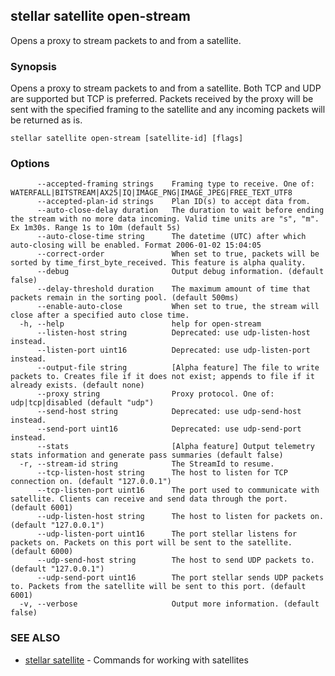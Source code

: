 ## stellar satellite open-stream

Opens a proxy to stream packets to and from a satellite.

### Synopsis

Opens a proxy to stream packets to and from a satellite. Both TCP and UDP are supported but
TCP is preferred. Packets received by the proxy will be sent with the specified framing to
the satellite and any incoming packets will be returned as is.

```
stellar satellite open-stream [satellite-id] [flags]
```

### Options

```
      --accepted-framing strings    Framing type to receive. One of: WATERFALL|BITSTREAM|AX25|IQ|IMAGE_PNG|IMAGE_JPEG|FREE_TEXT_UTF8
      --accepted-plan-id strings    Plan ID(s) to accept data from.
      --auto-close-delay duration   The duration to wait before ending the stream with no more data incoming. Valid time units are "s", "m". Ex 1m30s. Range 1s to 10m (default 5s)
      --auto-close-time string      The datetime (UTC) after which auto-closing will be enabled. Format 2006-01-02 15:04:05
      --correct-order               When set to true, packets will be sorted by time_first_byte_received. This feature is alpha quality.
      --debug                       Output debug information. (default false)
      --delay-threshold duration    The maximum amount of time that packets remain in the sorting pool. (default 500ms)
      --enable-auto-close           When set to true, the stream will close after a specified auto close time.
  -h, --help                        help for open-stream
      --listen-host string          Deprecated: use udp-listen-host instead.
      --listen-port uint16          Deprecated: use udp-listen-port instead.
      --output-file string          [Alpha feature] The file to write packets to. Creates file if it does not exist; appends to file if it already exists. (default none)
      --proxy string                Proxy protocol. One of: udp|tcp|disabled (default "udp")
      --send-host string            Deprecated: use udp-send-host instead.
      --send-port uint16            Deprecated: use udp-send-port instead.
      --stats                       [Alpha feature] Output telemetry stats information and generate pass summaries (default false)
  -r, --stream-id string            The StreamId to resume.
      --tcp-listen-host string      The host to listen for TCP connection on. (default "127.0.0.1")
      --tcp-listen-port uint16      The port used to communicate with satellite. Clients can receive and send data through the port. (default 6001)
      --udp-listen-host string      The host to listen for packets on. (default "127.0.0.1")
      --udp-listen-port uint16      The port stellar listens for packets on. Packets on this port will be sent to the satellite. (default 6000)
      --udp-send-host string        The host to send UDP packets to. (default "127.0.0.1")
      --udp-send-port uint16        The port stellar sends UDP packets to. Packets from the satellite will be sent to this port. (default 6001)
  -v, --verbose                     Output more information. (default false)
```

### SEE ALSO

* [stellar satellite](stellar_satellite.md)	 - Commands for working with satellites

